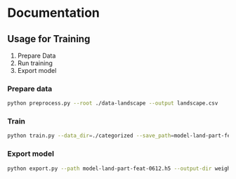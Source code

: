 # Documentation

## Usage for Training

1. Prepare Data
2. Run training
3. Export model

### Prepare data

```bash
python preprocess.py --root ./data-landscape --output landscape.csv
```

### Train

```bash
python train.py --data_dir=./categorized --save_path=model-land-part-feat-0615.h5 --use_lpf=False --batch_size=64 --num_epoch=30 --all_feat=False --piece_file=./landscape.csv --process_pool_size=10 --orientation=landscape
```

### Export model

```bash
python export.py --path model-land-part-feat-0612.h5 --output-dir weights-landscape-0612
```